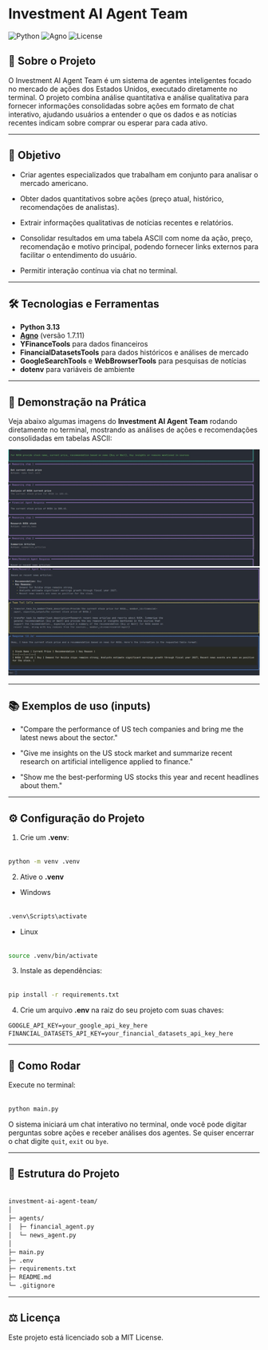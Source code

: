 # Investment AI Agent Team

![Python](https://img.shields.io/badge/python-3.13-blue)
![Agno](https://img.shields.io/badge/agno-1.7.11-green)
![License](https://img.shields.io/badge/license-MIT-lightgrey)

## 🔹 Sobre o Projeto

O Investment AI Agent Team é um sistema de agentes inteligentes focado no mercado de ações dos Estados Unidos, executado diretamente no terminal.
O projeto combina análise quantitativa e análise qualitativa para fornecer informações consolidadas sobre ações em formato de chat interativo, ajudando usuários a entender o que os dados e as notícias recentes indicam sobre comprar ou esperar para cada ativo.

---

## 🎯 Objetivo

- Criar agentes especializados que trabalham em conjunto para analisar o mercado americano.

- Obter dados quantitativos sobre ações (preço atual, histórico, recomendações de analistas).

- Extrair informações qualitativas de notícias recentes e relatórios.

- Consolidar resultados em uma tabela ASCII com nome da ação, preço, recomendação e motivo principal, podendo fornecer links externos para facilitar o entendimento do usuário.

- Permitir interação contínua via chat no terminal.

---

## 🛠 Tecnologias e Ferramentas

- **Python 3.13**
- **[Agno](https://github.com/google/agno)** (versão 1.7.11)
- **YFinanceTools** para dados financeiros
- **FinancialDatasetsTools** para dados históricos e análises de mercado
- **GoogleSearchTools** e **WebBrowserTools** para pesquisas de notícias
- **dotenv** para variáveis de ambiente

---

## 📸 Demonstração na Prática

Veja abaixo algumas imagens do **Investment AI Agent Team** rodando diretamente no terminal, mostrando as análises de ações e recomendações consolidadas em tabelas ASCII:

![Etapa de Raciocinar](docs-imgs/Reasoning-step.jpg)
![Etapa de Responder](docs-imgs/Response-step.jpg)

---

## 📚 Exemplos de uso (inputs)
- "Compare the performance of US tech companies and bring me the latest news about the sector."

- "Give me insights on the US stock market and summarize recent research on artificial intelligence applied to finance."

- "Show me the best-performing US stocks this year and recent headlines about them."

---

## ⚙️ Configuração do Projeto

1. Crie um **.venv**:
```bash

python -m venv .venv
```

2. Ative o **.venv**
- Windows
```bash

.venv\Scripts\activate
```
- Linux
```bash

source .venv/bin/activate
```

3. Instale as dependências:
```bash

pip install -r requirements.txt
```

4. Crie um arquivo **.env** na raiz do seu projeto com suas chaves:
```
GOOGLE_API_KEY=your_google_api_key_here
FINANCIAL_DATASETS_API_KEY=your_financial_datasets_api_key_here
```

---

## 🚀 Como Rodar
Execute no terminal:
```bash

python main.py
```

O sistema iniciará um chat interativo no terminal, onde você pode digitar perguntas sobre ações e receber análises dos agentes.
Se quiser encerrar o chat digite `quit`, `exit` ou `bye`.

---

## 📝 Estrutura do Projeto

```bash

investment-ai-agent-team/
│
├─ agents/
│  ├─ financial_agent.py
│  └─ news_agent.py
│
├─ main.py
├─ .env
├─ requirements.txt
├─ README.md
└─ .gitignore
```

---

## ⚖️ Licença

Este projeto está licenciado sob a MIT License.